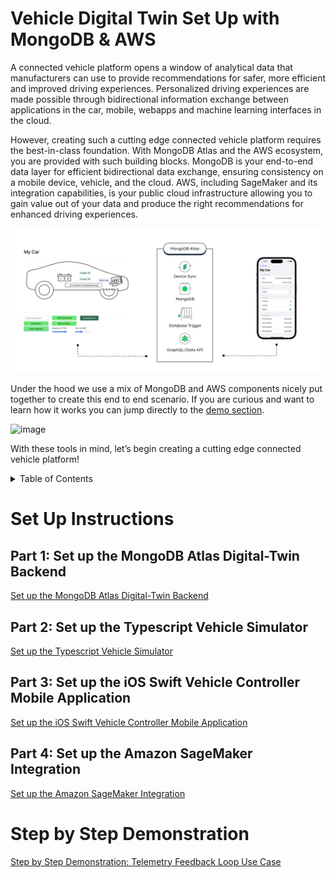 # Vehicle Digital Twin Set Up with MongoDB & AWS  

A connected vehicle platform opens a window of analytical data that manufacturers can use to provide recommendations for safer, more efficient and improved driving experiences. Personalized driving experiences are made possible through bidirectional information exchange between applications in the car, mobile, webapps and machine learning interfaces in the cloud.

However, creating such a cutting edge connected vehicle platform requires the best-in-class foundation. With MongoDB Atlas and the AWS ecosystem, you are provided with such building blocks. MongoDB is your end-to-end data layer for efficient bidirectional data exchange, ensuring consistency on a mobile device, vehicle, and the cloud. AWS, including SageMaker and its integration capabilities, is your public cloud infrastructure allowing you to gain value out of your data and produce the right recommendations for enhanced driving experiences.

![image](media/Overview_New.png)

Under the hood we use a mix of MongoDB and AWS components nicely put together to create this end to end scenario. If you are curious and want to learn how it works you can jump directly to the [demo section](https://github.com/mongodb-industry-solutions/Vehicle-Digital-Twin-Feedback-Loop/blob/feature/ditto/Demo_Instructions.md). 

![image](https://github.com/mongodb-industry-solutions/Digital-Twins-With-AWS/blob/main/media/EndToEnd.png) <!--+ Ditto -->

With these tools in mind, let’s begin creating a cutting edge connected vehicle platform!


<!-- TABLE OF CONTENTS -->
<details>
  <summary>Table of Contents</summary>
  <ol>
    <li>
      <a href="#getting-started">Getting Started</a>
      <ul>
        <li><a href="#part-1-set-up-the-mongodb-atlas-digital-twin-backend">Set up the MongoDB Atlas Digital-Twin Backend</a></li>
        <li><a href="#part-2-set-up-the-typescript-vehicle-simulator">Typescript Vehicle Simulator</a></li>
      </ul>
    </li>
    <li><a href="#part-3-set-up-the-ios-swift-vehicle-controller-mobile-application">iOS Swift Vehicle Controller Mobile Application </a></li>
    <li><a href="#part-4-set-up-the-amazon-sagemaker-integration">SageMaker Integration</a></li>
    <li><a href="#step-by-step-demonstration">Demonstration Step by Step</a></li>
    </ol>
</details>

# Set Up Instructions 


## Part 1: Set up the MongoDB Atlas Digital-Twin Backend

[Set up the MongoDB Atlas Digital-Twin Backend](https://github.com/mongodb-industry-solutions/Digital-Twin-AWS-Blog/tree/main/atlas-backend)

## Part 2: Set up the Typescript Vehicle Simulator

[Set up the Typescript Vehicle Simulator](https://github.com/mongodb-industry-solutions/Digital-Twin-AWS-Blog/tree/main/vehicle-ts)

## Part 3: Set up the iOS Swift Vehicle Controller Mobile Application

[Set up the iOS Swift Vehicle Controller Mobile Application](https://github.com/mongodb-industry-solutions/Digital-Twin-AWS-Blog/tree/main/mobile-swift)


## Part 4: Set up the Amazon SageMaker Integration

[Set up the Amazon SageMaker Integration](https://github.com/mongodb-industry-solutions/Digital-Twin-AWS-Blog/tree/main/aws-sagemaker)

# Step by Step Demonstration
[Step by Step Demonstration: Telemetry Feedback Loop Use Case](https://github.com/mongodb-industry-solutions/Digital-Twins-With-AWS/blob/main/Demo_Instructions.md)

